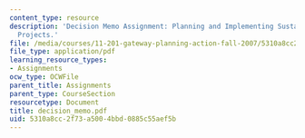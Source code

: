 ```yaml
---
content_type: resource
description: 'Decision Memo Assignment: Planning and Implementing Sustainable Infrastructure
  Projects.'
file: /media/courses/11-201-gateway-planning-action-fall-2007/5310a8cc2f73a5004bbd0885c55aef5b_decision_memo.pdf
file_type: application/pdf
learning_resource_types:
- Assignments
ocw_type: OCWFile
parent_title: Assignments
parent_type: CourseSection
resourcetype: Document
title: decision_memo.pdf
uid: 5310a8cc-2f73-a500-4bbd-0885c55aef5b
---
```

